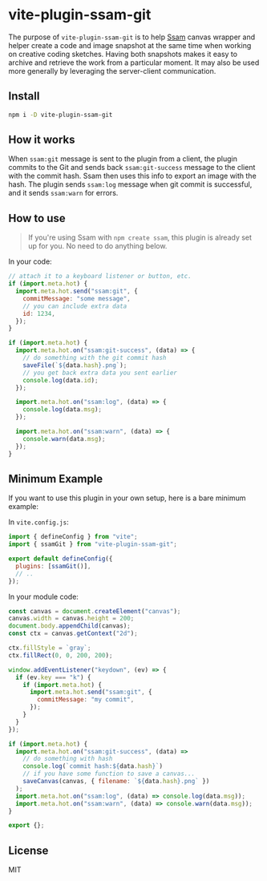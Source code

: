 # vite-plugin-ssam-git

The purpose of `vite-plugin-ssam-git` is to help [Ssam](https://github.com/cdaein/ssam) canvas wrapper and helper create a code and image snapshot at the same time when working on creative coding sketches. Having both snapshots makes it easy to archive and retrieve the work from a particular moment. It may also be used more generally by leveraging the server-client communication.

## Install

```sh
npm i -D vite-plugin-ssam-git
```

## How it works

When `ssam:git` message is sent to the plugin from a client, the plugin commits to the Git and sends back `ssam:git-success` message to the client with the commit hash. Ssam then uses this info to export an image with the hash. The plugin sends `ssam:log` message when git commit is successful, and it sends `ssam:warn` for errors.

## How to use

> If you're using Ssam with `npm create ssam`, this plugin is already set up for you. No need to do anything below.

In your code:

```js
// attach it to a keyboard listener or button, etc.
if (import.meta.hot) {
  import.meta.hot.send("ssam:git", {
    commitMessage: "some message",
    // you can include extra data
    id: 1234,
  });
}

if (import.meta.hot) {
  import.meta.hot.on("ssam:git-success", (data) => {
    // do something with the git commit hash
    saveFile(`${data.hash}.png`);
    // you get back extra data you sent earlier
    console.log(data.id);
  });

  import.meta.hot.on("ssam:log", (data) => {
    console.log(data.msg);
  });

  import.meta.hot.on("ssam:warn", (data) => {
    console.warn(data.msg);
  });
}
```

## Minimum Example

If you want to use this plugin in your own setup, here is a bare minimum example:

In `vite.config.js`:

```js
import { defineConfig } from "vite";
import { ssamGit } from "vite-plugin-ssam-git";

export default defineConfig({
  plugins: [ssamGit()],
  // ..
});
```

In your module code:

```js
const canvas = document.createElement("canvas");
canvas.width = canvas.height = 200;
document.body.appendChild(canvas);
const ctx = canvas.getContext("2d");

ctx.fillStyle = `gray`;
ctx.fillRect(0, 0, 200, 200);

window.addEventListener("keydown", (ev) => {
  if (ev.key === "k") {
    if (import.meta.hot) {
      import.meta.hot.send("ssam:git", {
        commitMessage: "my commit",
      });
    }
  }
});

if (import.meta.hot) {
  import.meta.hot.on("ssam:git-success", (data) =>
    // do something with hash
    console.log(`commit hash:${data.hash}`)
    // if you have some function to save a canvas...
    saveCanvas(canvas, { filename: `${data.hash}.png` })
  );
  import.meta.hot.on("ssam:log", (data) => console.log(data.msg));
  import.meta.hot.on("ssam:warn", (data) => console.warn(data.msg));
}

export {};
```

## License

MIT
